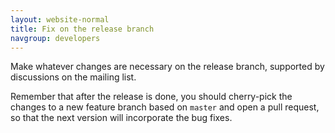 ```yaml
---
layout: website-normal
title: Fix on the release branch
navgroup: developers
---
```


Make whatever changes are necessary on the release branch, supported by discussions on the mailing list.

Remember that after the release is done, you should cherry-pick the changes to a new feature branch based on `master`
and open a pull request, so that the next version will incorporate the bug fixes.
